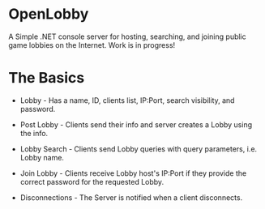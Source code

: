 # OpenLobby

A Simple .NET console server for hosting, searching, and joining public game lobbies on the Internet.
Work is in progress!

# The Basics

* Lobby - Has a name, ID, clients list, IP:Port, search visibility, and password.

* Post Lobby - Clients send their info and server creates a Lobby using the info.

* Lobby Search - Clients send Lobby queries with query parameters, i.e. Lobby name.

* Join Lobby - Clients receive Lobby host's IP:Port if they provide the correct password for the requested Lobby.

* Disconnections - The Server is notified when a client disconnects.
